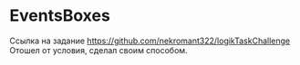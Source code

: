 # EventsBoxes
Ссылка на задание https://github.com/nekromant322/logikTaskChallenge
Отошел от условия, сделал своим способом.
